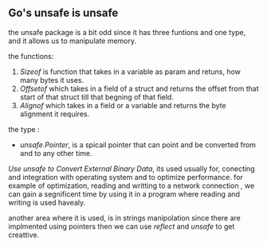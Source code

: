 ## Go's unsafe is unsafe

the unsafe package is a bit odd since it has three funtions and one type,
and it allows us to manipulate memory.

the functions:
  1. *Sizeof* is function that takes in a variable as param and retuns,
     how many bytes it uses.
  2. *Offsetof* which takes in a field of a struct and returns the offset
     from that start of that struct till that begning of that field.
  3. *Alignof* which takes in a field or a variable and returns the byte 
     alignment it requires.

the type :
  * *unsafe.Pointer*, is a spicail pointer that can point and be converted
    from and to any other time.


*Use unsafe to Convert External Binary Data*, its used usually for, 
 conecting and integration with operating system and to optimize performance.
 for example of optimization, reading and writting to a network connection ,
 we can gain a segnificent time by using it in a program where reading and writing
 is used havealy.
 
 another area where it is used, is in strings manipolation since there are
 implmented using pointers then we can use *reflect* and *unsafe* to get
 creattive.
  
  
  
  
